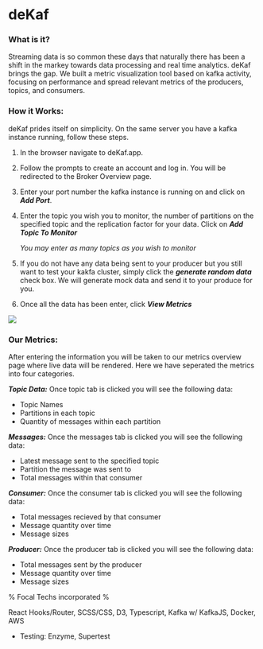 # deKaf

### What is it?


Streaming data is so common these days that naturally there has been a shift in the markey towards data processing and real time analytics. deKaf brings the gap. We built a metric visualization tool based on kafka activity, focusing on performance and spread relevant metrics of the producers, topics, and consumers.

### How it Works:
deKaf prides itself on simplicity. On the same server you have a kafka instance running, follow these steps.
1. In the browser navigate to deKaf.app.
2. Follow the prompts to create an account and log in. You will be redirected to the Broker Overview page.
3. Enter your port number the kafka instance is running on and click on **_Add Port_**.
4. Enter the topic you wish you to monitor, the number of partitions on the specified topic and the replication factor for your data. Click on **_Add Topic To Monitor_**

    *You may enter as many topics as you wish to monitor*
5. If you do not have any data being sent to your producer but you still want to test your kakfa cluster, simply click the **_generate random data_** check box. We will generate mock data and send it to your produce for you.
6. Once all the data has been enter, click **_View Metrics_**

![](https://imgur.com/6AoxsAj)

### Our Metrics:
After entering the information you will be taken to our metrics overview page where live data will be rendered. Here we have seperated the metrics into four categories.

***Topic Data:***
Once topic tab is clicked you will see the following data:
- Topic Names
- Partitions in each topic
- Quantity of messages within each partition

***Messages:***
Once the messages tab is clicked you will see the following data:
- Latest message sent to the specified topic
- Partition the message was sent to
- Total messages within that consumer

***Consumer:***
Once the consumer tab is clicked you will see the following data:
- Total messages recieved by that consumer
- Message quantity over time
- Message sizes

***Producer:***
Once the producer tab is clicked you will see the following data:
- Total messages sent by the producer
- Message quantity over time
- Message sizes

% Focal Techs incorporated %

React Hooks/Router, SCSS/CSS, D3, Typescript, Kafka w/ KafkaJS, Docker, AWS 
- Testing: Enzyme, Supertest



